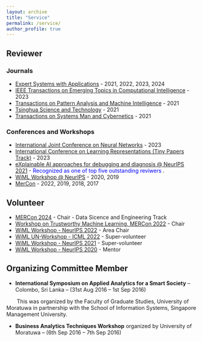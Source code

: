 ```yaml
---
layout: archive
title: "Service"
permalink: /service/
author_profile: true
---
```


## Reviewer

### Journals
* [Expert Systems with Applications](https://www.sciencedirect.com/journal/expert-systems-with-applications) - 2021, 2022, 2023, 2024
* [IEEE Transactions on Emerging Topics in Computational Intelligence](https://cis.ieee.org/publications/t-emerging-topics-in-ci) - 2023
* [Transactions on Pattern Analysis and Machine Intelligence](https://ieeexplore.ieee.org/xpl/RecentIssue.jsp?punumber=34) - 2021
* [Tsinghua Science and Technology](http://tst.tsinghuajournals.com/EN/1007-0214/home.shtml) - 2021
* [Transactions on Systems Man and Cybernetics](https://ieeexplore.ieee.org/xpl/RecentIssue.jsp?punumber=6221021) - 2021

### Conferences and Workshops
* [International Joint Conference on Neural Networks](https://2023.ijcnn.org/) - 2023
* [International Conference on Learning Representations (Tiny Papers Track)](https://iclr.cc/Conferences/2023/CallForTinyPapers) - 2023 
* [eXplainable AI approaches for debugging and diagnosis @ NeurIPS 2021](https://xai4debugging.github.io/) - <span style="color:blue"> Recognized as one of top five outstanding reviwers </span>.
* [WiML Workshop @ NeurIPS](https://wimlworkshop.org/sh_events/wiml-workshop-2020/) - 2020, 2019
* [MerCon](https://mercon.uom.lk/) - 2022, 2019, 2018, 2017

## Volunteer 

* [MERCon 2024](https://mercon.uom.lk/) - Chair - Data Sicence and Engineering Track
* [Workshop on Trustworthy Machine Learning, MERCon 2022](https://trustworthyml-workshop.github.io/) - Chair
* [WiML Workshop - NeurIPS 2022](https://sites.google.com/view/wiml2022/) - Area Chair
* [WiML UN-Workshop - ICML 2022](https://icml.cc/virtual/2022/affinity-workshop/13481) - Super-volunteer
* [WiML Workshop - NeurIPS 2021](https://sites.google.com/view/wiml2021/committee?authuser=0/) - Super-volunteer
* [WiML Workshop - NeurIPS 2020](https://wimlworkshop.org/sh_events/wiml-workshop-2020/) - Mentor

## Organizing Committee Member

* **International Symposium on Applied Analytics for a Smart Society** – Colombo, Sri Lanka – (31st Aug 2016 – 1st Sep 2016)

&nbsp;&nbsp;&nbsp;&nbsp;&nbsp;&nbsp; This was organized by the Faculty of Graduate Studies, University of Moratuwa in partnership with the School of Information Systems, Singapore Management University.

* **Business Analytics Techniques Workshop** organized by University of Moratuwa – (6th Sep 2016 – 7th Sep 2016)

